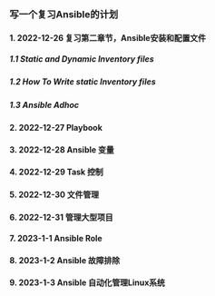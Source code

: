 ### 写一个复习Ansible的计划
#### 1. 2022-12-26 复习第二章节，Ansible安装和配置文件
##### 1.1 Static and Dynamic Inventory files
##### 1.2 How To Write static Inventory files
##### 1.3 Ansible Adhoc

#### 2. 2022-12-27 Playbook
#### 3. 2022-12-28 Ansible 变量 
#### 4. 2022-12-29 Task 控制
#### 5. 2022-12-30 文件管理
#### 6. 2022-12-31 管理大型项目
#### 7. 2023-1-1 Ansible Role
#### 8. 2023-1-2 Ansible 故障排除
#### 9. 2023-1-3 Ansible 自动化管理Linux系统
